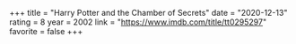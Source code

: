 +++
title = "Harry Potter and the Chamber of Secrets"
date = "2020-12-13"
rating = 8
year = 2002
link = "https://www.imdb.com/title/tt0295297"
favorite = false
+++
